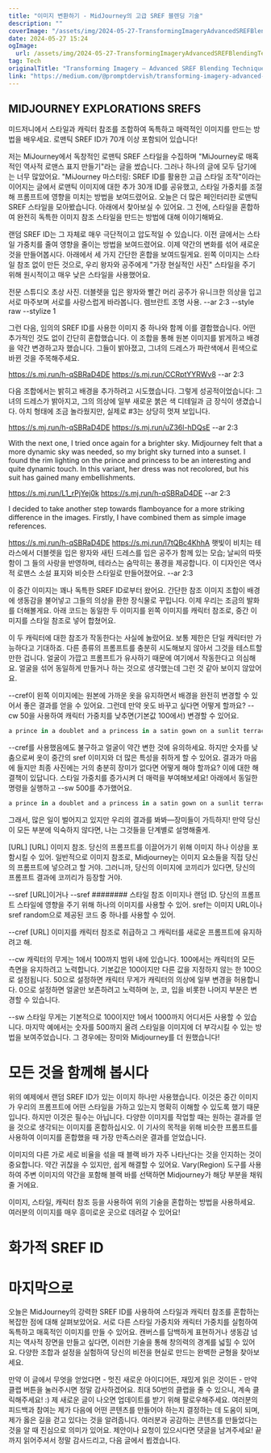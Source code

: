 ```yaml
---
title: "이미지 변환하기 - MidJourney의 고급 SREF 블렌딩 기술"
description: ""
coverImage: "/assets/img/2024-05-27-TransformingImageryAdvancedSREFBlendingTechniquesinMidJourney_0.png"
date: 2024-05-27 15:24
ogImage:
  url: /assets/img/2024-05-27-TransformingImageryAdvancedSREFBlendingTechniquesinMidJourney_0.png
tag: Tech
originalTitle: "Transforming Imagery — Advanced SREF Blending Techniques in MidJourney"
link: "https://medium.com/@promptdervish/transforming-imagery-advanced-sref-blending-techniques-in-midjourney-d904b3f9dbe7"
---
```


## MIDJOURNEY EXPLORATIONS SREFS

미드저니에서 스타일과 캐릭터 참조를 조합하여 독특하고 매력적인 이미지를 만드는 방법을 배우세요. 로맨틱 SREF ID가 70개 이상 포함되어 있습니다!

저는 MiJourney에서 독창적인 로맨틱 SREF 스타일을 수집하며 "MiJourney로 매혹적인 역사적 로맨스 표지 만들기"라는 글을 썼습니다. 그러나 하나의 글에 모두 담기에는 너무 많았어요. "MiJourney 마스터링: SREF ID를 활용한 고급 스타일 조작"이라는 이어지는 글에서 로맨틱 이미지에 대한 추가 30개 ID를 공유했고, 스타일 가중치를 조절해 프롬프트에 영향을 미치는 방법을 보여드렸어요. 오늘은 더 많은 페인터리한 로맨틱 SREF 스타일을 모아봤습니다. 아래에서 찾아보실 수 있어요. 그 전에, 스타일을 혼합하여 완전히 독특한 이미지 참조 스타일을 만드는 방법에 대해 이야기해봐요.

랜덤 SREF ID는 그 자체로 매우 극단적이고 압도적일 수 있습니다. 이전 글에서는 스타일 가중치를 줄여 영향을 줄이는 방법을 보여드렸어요. 이제 약간의 변화를 섞어 새로운 것을 만들어봅시다. 아래에서 세 가지 간단한 혼합을 보여드릴게요. 왼쪽 이미지는 스타일 참조 없이 만든 것으로, 우리 왕자와 공주에게 "가장 현실적인 사진" 스타일을 주기 위해 원시적이고 매우 낮은 스타일을 사용했어요.

<div class="content-ad"></div>


전문 스튜디오 초상 사진. 더블렛을 입은 왕자와 빨간 머리 공주가 유니크한 의상을 입고 서로 마주보며 서로를 사랑스럽게 바라봅니다. 렘브란트 조명 사용. --ar 2:3 --style raw --stylize 1


그런 다음, 임의의 SREF ID를 사용한 이미지 중 하나와 함께 이를 결합했습니다. 어떤 추가적인 것도 없이 간단히 혼합했습니다. 이 조합을 통해 원본 이미지를 밝게하고 배경을 약간 변경하고자 했습니다. 그들이 밝아졌고, 그녀의 드레스가 파란색에서 흰색으로 바뀐 것을 주목해주세요.


https://s.mj.run/h-qSBRaD4DE https://s.mj.run/CCRptYYRWv8 --ar 2:3


다음 조합에서는 밝히고 배경을 추가하려고 시도했습니다. 그렇게 성공적이었습니다: 그녀의 드레스가 밝아지고, 그의 의상에 일부 새로운 붉은 색 디테일과 금 장식이 생겼습니다. 아치 형태에 조금 놀라웠지만, 실제로 #3는 상당히 멋져 보입니다.



<div class="content-ad"></div>



https://s.mj.run/h-qSBRaD4DE https://s.mj.run/uZ36l-hDQsE --ar 2:3

With the next one, I tried once again for a brighter sky. Midjourney felt that a more dynamic sky was needed, so my bright sky turned into a sunset. I found the rim lighting on the prince and princess to be an interesting and quite dynamic touch. In this variant, her dress was not recolored, but his suit has gained many embellishments.

https://s.mj.run/L1_rPjYej0k https://s.mj.run/h-qSBRaD4DE --ar 2:3

I decided to take another step towards flamboyance for a more striking difference in the images. Firstly, I have combined them as simple image references.



<div class="content-ad"></div>


https://s.mj.run/h-qSBRaD4DE https://s.mj.run/l7tQBc4KhhA 햇빛이 비치는 테라스에서 더블렛을 입은 왕자와 새틴 드레스를 입은 공주가 함께 있는 모습; 날씨의 따뜻함이 그 들의 사랑을 반영하며, 테라스는 숨막히는 풍경을 제공합니다. 이 디자인은 역사적 로맨스 소설 표지와 비슷한 스타일로 만들어졌어요. --ar 2:3

이 중간 이미지는 꽤나 독특한 SREF ID로부터 왔어요. 간단한 참조 이미지 조합이 배경에 생동감을 불어넣고 그들의 의상을 환한 장식물로 꾸밉니다. 이제 우리는 조금의 발화를 더해볼게요. 아래 코드는 동일한 두 이미지를 왼쪽 이미지를 캐릭터 참조로, 중간 이미지를 스타일 참조로 넣어 합쳤어요.

이 두 캐릭터에 대한 참조가 작동한다는 사실에 놀랐어요. 보통 제한은 단일 캐릭터만 가능하다고 기대하죠. 다른 종류의 프롬프트를 충분히 시도해보지 않아서 그것을 테스트할만한 겁니다. 얼굴이 가깝고 프롬프트가 유사하기 때문에 여기에서 작동한다고 의심해요. 얼굴을 섞어 동일하게 만들거나 하는 것으로 생각했는데 그런 것 같아 보이지 않았어요.


<div class="content-ad"></div>

--cref이 왼쪽 이미지에는 원본에 가까운 옷을 유지하면서 배경을 완전히 변경할 수 있어서 좋은 결과를 얻을 수 있어요. 그런데 만약 옷도 바꾸고 싶다면 어떻게 할까요? --cw 50을 사용하여 캐릭터 가중치를 낮추면(기본값 100에서) 변경할 수 있어요.

```js
a prince in a doublet and a princess in a satin gown on a sunlit terrace; the warmth of the day reflecting their love; the terrace offering a breathtaking view, in the style of historical romance novel cover --ar 2:3 --sref https://s.mj.run/l7tQBc4KhhA --cref https://s.mj.run/h-qSBRaD4DE --cw 50
```

--cref를 사용했음에도 불구하고 얼굴이 약간 변한 것에 유의하세요. 하지만 숫자를 낮춤으로써 옷이 중간의 sref 이미지와 더 많은 특성을 취하게 할 수 있어요. 결과가 마음에 들지만 최종 사진에는 거의 충분히 장미가 없다면 어떻게 해야 할까요? 이에 대한 해결책이 있답니다. 스타일 가중치를 증가시켜 더 매력을 부여해보세요! 아래에서 동일한 명령을 실행하고 --sw 500를 추가했어요.

```js
a prince in a doublet and a princess in a satin gown on a sunlit terrace; the warmth of the day reflecting their love; the terrace offering a breathtaking view, in the style of historical romance novel cover --ar 2:3 --sref https://s.mj.run/l7tQBc4KhhA --sw 500 --cref https://s.mj.run/h-qSBRaD4DE --cw 50
```

<div class="content-ad"></div>

그래서, 많은 일이 벌어지고 있지만 우리의 결과를 봐봐—장미들이 가득하지! 만약 당신이 모든 부분에 익숙하지 않다면, 나는 그것들을 단계별로 설명해줄게.

\[URL\] \[URL\] 이미지 참조. 당신의 프롬프트를 이끌어가기 위해 이미지 하나 이상을 포함시킬 수 있어. 일반적으로 이미지 참조로, Midjourney는 이미지 요소들을 직접 당신의 프롬프트에 넣으려고 할 거야. 그러니까, 당신의 이미지에 코끼리가 있다면, 당신의 프롬프트 결과에 코끼리가 등장할 거야.

--sref \[URL\]이거나 --sref ######## 스타일 참조 이미지나 랜덤 ID. 당신의 프롬프트 스타일에 영향을 주기 위해 하나의 이미지를 사용할 수 있어. sref는 이미지 URL이나 sref random으로 제공된 코드 중 하나를 사용할 수 있어.

--cref \[URL\] 이미지를 캐릭터 참조로 취급하고 그 캐릭터를 새로운 프롬프트에 유지하려고 해.

<div class="content-ad"></div>

--cw 캐릭터의 무게는 1에서 100까지 범위 내에 있습니다. 100에서는 캐릭터의 모든 측면을 유지하려고 노력합니다. 기본값은 100이지만 다른 값을 지정하지 않는 한 100으로 설정됩니다. 50으로 설정하면 캐릭터 무게가 캐릭터의 의상에 일부 변경을 허용합니다. 0으로 설정하면 얼굴만 보존하려고 노력하며 눈, 코, 입을 비롯한 나머지 부분은 변경할 수 있습니다.

--sw 스타일 무게는 기본적으로 100이지만 1에서 1000까지 어디서든 사용할 수 있습니다. 마지막 예에서는 숫자를 500까지 올려 스타일을 이미지에 더 부각시킬 수 있는 방법을 보여주었습니다. 그 경우에는 장미와 Midjourney를 더 원했습니다!

# 모든 것을 함께해 봅시다

위의 예제에서 랜덤 SREF ID가 있는 이미지 하나만 사용했습니다. 이것은 중간 이미지가 우리의 프롬프트에 어떤 스타일을 가하고 있는지 명확히 이해할 수 있도록 했기 때문입니다. 하지만 이것은 필수는 아닙니다. 다양한 이미지를 작업할 때는 원하는 결과를 얻을 것으로 생각되는 이미지를 혼합하십시오. 이 기사의 목적을 위해 비슷한 프롬프트를 사용하여 이미지를 혼합했을 때 가장 만족스러운 결과를 얻었습니다.

<div class="content-ad"></div>

이미지의 다른 가로 세로 비율을 섞을 때 블랙 바가 자주 나타난다는 것을 인지하는 것이 중요합니다. 약간 귀찮을 수 있지만, 쉽게 해결할 수 있어요. Vary(Region) 도구를 사용하여 주변 이미지의 약간을 포함해 블랙 바를 선택하면 Midjourney가 해당 부분을 채워줄 거에요.

이미지, 스타일, 캐릭터 참조 등을 사용하여 위의 기술을 혼합하는 방법을 사용하세요. 여러분의 이미지를 매우 흥미로운 곳으로 데려갈 수 있어요!

# 화가적 SREF ID

# 마지막으로

<div class="content-ad"></div>

오늘은 MidJourney의 강력한 SREF ID를 사용하여 스타일과 캐릭터 참조를 혼합하는 복잡한 점에 대해 살펴보았어요. 서로 다른 스타일 가중치와 캐릭터 가중치를 실험하여 독특하고 매혹적인 이미지를 만들 수 있어요. 캔버스를 담백하게 표현하거나 생동감 넘치는 역사적 장면을 만들고 싶다면, 이러한 기술을 통해 창의력의 경계를 넓힐 수 있어요. 다양한 조합과 설정을 실험하여 당신의 비전을 현실로 만드는 완벽한 균형을 찾아보세요.

만약 이 글에서 무엇을 얻었다면 - 멋진 새로운 아이디어든, 재밌게 읽은 것이든 - 만약 클랩 버튼을 눌러주시면 정말 감사하겠어요. 최대 50번의 클랩을 줄 수 있으니, 계속 클릭해주세요! :) 제 새로운 글이 나오면 업데이트를 받기 위해 팔로우해주세요. 여러분의 피드백과 참여는 제가 다음에 어떤 콘텐츠를 만들어야 하는지 결정하는 데 도움이 되며, 제가 옳은 길을 걷고 있다는 것을 알려줍니다. 여러분과 공감하는 콘텐츠를 만들었다는 것을 알 때 진심으로 의미가 있어요. 제안이나 요청이 있으시다면 댓글을 남겨주세요! 끝까지 읽어주셔서 정말 감사드리고, 다음 글에서 뵙겠습니다.
